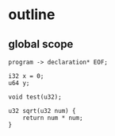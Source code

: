 # outline

## global scope

```
program -> declaration* EOF;
```

```
i32 x = 0;
u64 y;

void test(u32);

u32 sqrt(u32 num) {
    return num * num;
}
```

